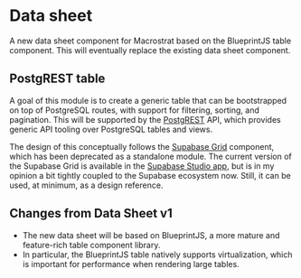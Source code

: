 # Data sheet

A new data sheet component for Macrostrat based on the BlueprintJS table component.
This will eventually replace the existing data sheet component.

## PostgREST table

A goal of this module is to create a generic table that can be bootstrapped on top of PostgreSQL routes, with support for filtering, sorting, and pagination.
This will be supported by the [PostgREST](https://postgrest.org/) API, which provides generic API tooling over PostgreSQL tables and views.

The design of this conceptually follows the [Supabase Grid](https://github.com/supabase/grid) component, which has been deprecated as a standalone module.
The current version of the Supabase Grid is available in the [Supabase Studio app](https://github.com/supabase/supabase/tree/master/apps/studio/components/grid),
but is in my opinion a bit tightly coupled to the Supabase ecosystem now. Still, it can be used, at minimum, as a design reference.

## Changes from Data Sheet v1

- The new data sheet will be based on BlueprintJS, a more mature and feature-rich table component library.
- In particular, the BlueprintJS table natively supports virtualization, which is
  important for performance when rendering large tables.
